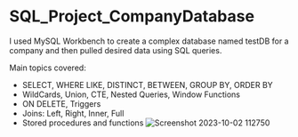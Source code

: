 # SQL_Project_CompanyDatabase

I used MySQL Workbench to create a complex database named testDB for a company and then pulled desired data using SQL queries.

Main topics covered:

- SELECT, WHERE LIKE, DISTINCT, BETWEEN, GROUP BY, ORDER BY
- WildCards, Union, CTE, Nested Queries, Window Functions
- ON DELETE, Triggers
- Joins: Left, Right, Inner, Full
- Stored procedures and functions 
![Screenshot 2023-10-02 112750](https://github.com/muhammadajlal/SQL_Project_CompanyDatabase/assets/144449514/b48022ca-839e-44b4-a7bd-384187e01854)
